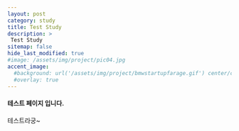 ```yaml
---
layout: post
category: study
title: Test Study 
description: >
 Test Study
sitemap: false
hide_last_modified: true
#image: /assets/img/project/pic04.jpg
accent_image: 
  #background: url('/assets/img/project/bmwstartupfarage.gif') center/cover
  #overlay: true
---
```

#### 테스트 페이지 입니다.
테스트라궁~
